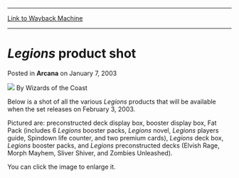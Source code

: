 
---
[Link to Wayback Machine](https://web.archive.org/web/20210515041819/https://magic.wizards.com/en/articles/archive/arcana/legions-product-shot-2003-01-07)

[_metadata_:author]:- "Wizards of the Coast"
[_metadata_:description]:- "Below is a shot of all the various Legions products that will be available when the set releases on February 3, 2003. Pictured are: preconstructed deck display box, booster display box, Fat Pack (includes 6 Legions booster packs, Legions novel, Legions players guide, Spindown life counter, and two premium cards), Legions deck box, Legions booster packs, and Legions"
[_metadata_:generator]:- "Drupal 7 (http://drupal.org)"
[_metadata_:node]:- "605031"
[_metadata_:publish_date]:- "2003-01-07"
[_metadata_:source]:- "div-main-content"
[_metadata_:title]:- "Legions product shot"
[_metadata_:wayback_capture_timestamp]:- "2021-05-15 04:18:19"
[_metadata_:wayback_raw_url]:- "https://web.archive.org/web/20210515041819id_/https://magic.wizards.com/en/articles/archive/arcana/legions-product-shot-2003-01-07"
[_metadata_:wayback_url]:- "https://magic.wizards.com/en/articles/archive/arcana/legions-product-shot-2003-01-07"
---


*Legions* product shot
======================



 Posted in **Arcana**
 on January 7, 2003 






![](https://media.magic.wizards.com/styles/auth_small/public/images/person/wizards_author.jpg)
By Wizards of the Coast











Below is a shot of all the various *Legions* products that will be available when the set releases on February 3, 2003.


Pictured are: preconstructed deck display box, booster display box, Fat Pack (includes 6 *Legions* booster packs, *Legions* novel, *Legions* players guide, Spindown life counter, and two premium cards), *Legions* deck box, *Legions* booster packs, and *Legions* preconstructed decks (Elvish Rage, Morph Mayhem, Sliver Shiver, and Zombies Unleashed).


You can click the image to enlarge it.








